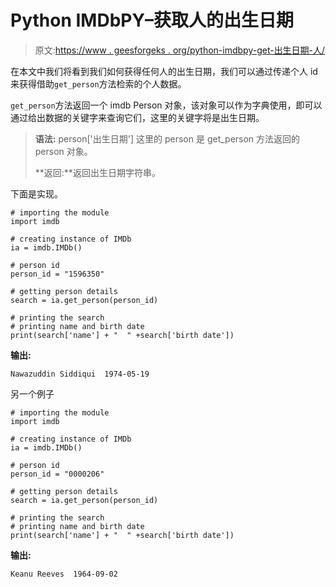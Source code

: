 # Python IMDbPY–获取人的出生日期

> 原文:[https://www . geesforgeks . org/python-imdbpy-get-出生日期-人/](https://www.geeksforgeeks.org/python-imdbpy-getting-birth-date-of-person/)

在本文中我们将看到我们如何获得任何人的出生日期，我们可以通过传递个人 id 来获得借助`get_person`方法检索的个人数据。

`get_person`方法返回一个 imdb Person 对象，该对象可以作为字典使用，即可以通过给出数据的关键字来查询它们，这里的关键字将是出生日期。

> **语法:** person['出生日期']
> 这里的 person 是 get_person 方法返回的 person 对象。
> 
> **返回:**返回出生日期字符串。

下面是实现。

```
# importing the module
import imdb

# creating instance of IMDb
ia = imdb.IMDb()

# person id
person_id = "1596350"

# getting person details
search = ia.get_person(person_id)

# printing the search 
# printing name and birth date
print(search['name'] + "  " +search['birth date'])
```

**输出:**

```
Nawazuddin Siddiqui  1974-05-19
```

另一个例子

```
# importing the module
import imdb

# creating instance of IMDb
ia = imdb.IMDb()

# person id
person_id = "0000206"

# getting person details
search = ia.get_person(person_id)

# printing the search 
# printing name and birth date
print(search['name'] + "  " +search['birth date'])
```

**输出:**

```
Keanu Reeves  1964-09-02
```